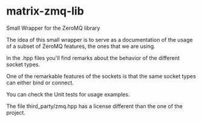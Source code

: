 # matrix-zmq-lib

Small Wrapper for the ZeroMQ library

The idea of this small wrapper is to serve as a documentation of the
usage of a subset of ZeroMQ features, the ones that we are using.

In the .hpp files you'll find remarks about the behavior of the different
socket types.

One of the remarkable features of the sockets is that the same socket types
can either bind or connect.

You can check the Unit tests for usage examples.

The file third_party/zmq.hpp has a license different than the one of the project.
